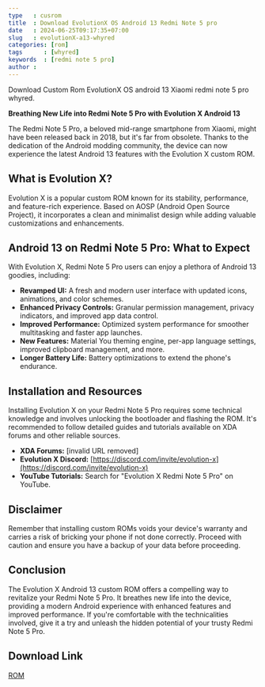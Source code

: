 ```yaml
---
type   : cusrom
title  : Download EvolutionX OS Android 13 Redmi Note 5 pro
date   : 2024-06-25T09:17:35+07:00
slug   : evolutionX-a13-whyred
categories: [rom]
tags      : [whyred]
keywords  : [redmi note 5 pro]
author :
---
```


Download Custom Rom EvolutionX OS android 13 Xiaomi redmi note 5 pro whyred.

**Breathing New Life into Redmi Note 5 Pro with Evolution X Android 13**

The Redmi Note 5 Pro, a beloved mid-range smartphone from Xiaomi, might have been released back in 2018, but it's far from obsolete. Thanks to the dedication of the Android modding community, the device can now experience the latest Android 13 features with the Evolution X custom ROM.

## What is Evolution X?

Evolution X is a popular custom ROM known for its stability, performance, and feature-rich experience. Based on AOSP (Android Open Source Project), it incorporates a clean and minimalist design while adding valuable customizations and enhancements.

## Android 13 on Redmi Note 5 Pro: What to Expect

With Evolution X, Redmi Note 5 Pro users can enjoy a plethora of Android 13 goodies, including:

* **Revamped UI:** A fresh and modern user interface with updated icons, animations, and color schemes.
* **Enhanced Privacy Controls:** Granular permission management, privacy indicators, and improved app data control.
* **Improved Performance:** Optimized system performance for smoother multitasking and faster app launches.
* **New Features:**  Material You theming engine, per-app language settings, improved clipboard management, and more.
* **Longer Battery Life:**  Battery optimizations to extend the phone's endurance.

## Installation and Resources

Installing Evolution X on your Redmi Note 5 Pro requires some technical knowledge and involves unlocking the bootloader and flashing the ROM. It's recommended to follow detailed guides and tutorials available on XDA forums and other reliable sources.

* **XDA Forums:** [invalid URL removed]
* **Evolution X Discord:** [https://discord.com/invite/evolution-x](https://discord.com/invite/evolution-x)
* **YouTube Tutorials:** Search for "Evolution X Redmi Note 5 Pro" on YouTube.

## Disclaimer

Remember that installing custom ROMs voids your device's warranty and carries a risk of bricking your phone if not done correctly. Proceed with caution and ensure you have a backup of your data before proceeding.

## Conclusion

The Evolution X Android 13 custom ROM offers a compelling way to revitalize your Redmi Note 5 Pro. It breathes new life into the device, providing a modern Android experience with enhanced features and improved performance. If you're comfortable with the technicalities involved, give it a try and unleash the hidden potential of your trusty Redmi Note 5 Pro.



## Download Link
[ROM](https://sourceforge.net/projects/evolution-x/files/whyred/13/)
